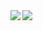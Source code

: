 <a href="https://github.com/anuraghazra/github-readme-stats">
  <img align="left" src="https://github-readme-stats.vercel.app/api?username=zeroclock&count_private=true&show_icons=true" />
</a>
<a href="https://github.com/anuraghazra/github-readme-stats">
  <img align="left" src="https://github-readme-stats.vercel.app/api/top-langs/?username=zeroclock" />
</a>
